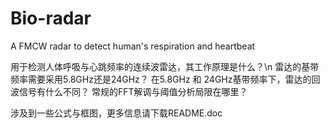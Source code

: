 # Bio-radar
A FMCW radar to detect human's respiration and heartbeat

用于检测人体呼吸与心跳频率的连续波雷达，其工作原理是什么？\n
雷达的基带频率需要采用5.8GHz还是24GHz？
在5.8GHz 和 24GHz基带频率下，雷达的回波信号有什么不同？
常规的FFT解调与阈值分析局限在哪里？

涉及到一些公式与框图，更多信息请下载README.doc
